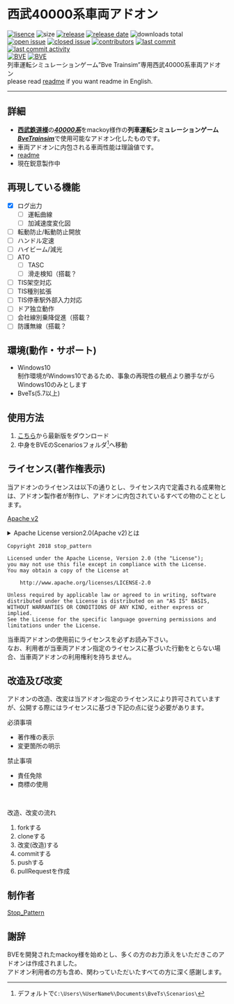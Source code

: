 ﻿# 西武40000系車両アドオン
[![lisence](https://img.shields.io/github/license/stop-pattern/seb40000.svg)](https://www.apache.org/licenses/LICENSE-2.0) ![size](https://img.shields.io/github/repo-size/stop-pattern/seb40000.svg) [![release](https://img.shields.io/github/release-pre/stop-pattern/seb40000.svg)](/releases) [![release date](https://img.shields.io/github/release-date-pre/stop-pattern/seb40000.svg)](/releases) ![downloads total](https://img.shields.io/github/downloads/stop-pattern/seb40000/total.svg)  
[![open issue](https://img.shields.io/github/issues/stop-pattern/seb40000.svg)](/issues?q=is:open) [![closed issue](https://img.shields.io/github/issues-closed/stop-pattern/seb40000.svg)](/issues?q=is:closed) [![contributors](https://img.shields.io/github/contributors/stop-pattern/seb40000.svg)](/contributors) [![last commit](https://img.shields.io/github/last-commit/stop-pattern/seb40000.svg)](/commit)	 [![last commit activity](https://img.shields.io/github/commit-activity/y/stop-pattern/seb40000.svg)](/commit)  
[![BVE](https://img.shields.io/badge/supprt-BVE-red.svg)](http://bvets.net) [![BVE](https://img.shields.io/badge/BVE-5.7≦-red.svg)](http://bvets.net)  
列車運転シミュレーションゲーム”Bve Trainsim”専用西武40000系車両アドオン  
please read [readme](/readme_en.md) if you want readme in English.  

---

## 詳細
- [**西武鉄道様**](https://www.seiburailway.jp/)の[***40000系***](https://www.seiburailway.jp/fan/zukan/40000/index.html)をmackoy様作の**列車運転シミュレーションゲーム**[***BveTrainsim***](http://bvets.net/)で使用可能なアドオン化したものです。  
- 車両アドオンに内包される車両性能は理論値です。  
- [readme](/Scenarios/stop_pattern/readme/seb40000.txt)  
- 現在鋭意製作中  

## 再現している機能
- [x] ログ出力
	- [ ] 運転曲線
	- [ ] 加減速度変化図
- [ ] 転動防止/転動防止開放
- [ ] ハンドル定速
- [ ] ハイビーム/減光
- [ ] ATO
	- [ ] TASC
	- [ ] 滑走検知（搭載？<!--加速度絶対値の急動-->
- [ ] TIS架空対応
- [ ] TIS種別拡張
- [ ] TIS停車駅外部入力対応
- [ ] ドア独立動作
- [ ] 会社線別乗降促進（搭載？
- [ ] 防護無線（搭載？

## 環境(動作・サポート)

- Windows10  
	制作環境がWindows10であるため、事象の再現性の観点より勝手ながらWindows10のみとします  
- BveTs(5.7以上)

## 使用方法

1. [こちら](/releases)から最新版をダウンロード
2. 中身をBVEのScenariosフォルダ[^1]へ移動  
[^1]:デフォルトで`C:\Users\%UserName%\Documents\BveTs\Scenarios\`

## ライセンス(著作権表示)

当アドオンのライセンスは以下の通りとし、ライセンス内で定義される成果物とは、アドオン製作者が制作し、アドオンに内包されているすべての物のこととします。  

[Apache v2](http://www.apache.org/licenses/LICENSE-2.0)
<details>
<summary>Apache License version2.0(Apache v2)とは</summary>  
フリーソフトウェアのライセンスの一形態であり、内容は下記の通り  

必須事項
- 著作権の表示
- 変更箇所の明示

許可事項
- 商用利用
- 修正
- 配布
- 特許許可
- サブライセンス

禁止事項
- 責任免除
- 商標の使用

</details>  

```
Copyright 2018 stop_pattern

Licensed under the Apache License, Version 2.0 (the "License");
you may not use this file except in compliance with the License.
You may obtain a copy of the License at

    http://www.apache.org/licenses/LICENSE-2.0

Unless required by applicable law or agreed to in writing, software
distributed under the License is distributed on an "AS IS" BASIS,
WITHOUT WARRANTIES OR CONDITIONS OF ANY KIND, either express or implied.
See the License for the specific language governing permissions and
limitations under the License.
```


当車両アドオンの使用前にライセンスを必ずお読み下さい。  
なお、利用者が当車両アドオン指定のライセンスに基づいた行動をとらない場合、当車両アドオンの利用権利を持ちません。  

## 改造及び改変

アドオンの改造、改変は当アドオン指定のライセンスにより許可されていますが、公開する際にはライセンスに基づき下記の点に従う必要があります。  

必須事項
 - 著作権の表示
 - 変更箇所の明示
 
禁止事項
 - 責任免除
 - 商標の使用

<br>

改造、改変の流れ  

1. forkする  
2. cloneする  
3. 改変(改造)する  
4. commitする  
5. pushする  
6. pullRequestを作成  

## 制作者
[Stop_Pattern](https://github.com/stoppattern)  

## 謝辞
BVEを開発されたmackoy様を始めとし、多くの方のお力添えをいただきこのアドオンは作成されました。  
アドオン利用者の方も含め、関わっていただいたすべての方に深く感謝します。  